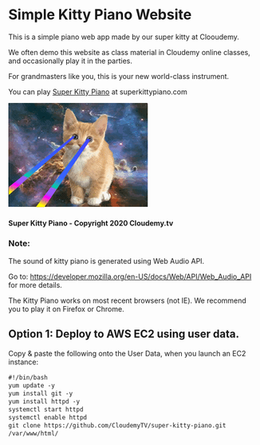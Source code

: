 # Simple Kitty Piano Website

This is a simple piano web app made by our super kitty at Clooudemy. 

We often demo this website as class material in Cloudemy online classes, and occasionally play it in the parties.

For grandmasters like you, this is your new world-class instrument. 

You can play [Super Kitty Piano](http://superkittypiano.com)  at superkittypiano.com


![Super Kitty](images/super-kitty.gif)

#### Super Kitty Piano - Copyright 2020 Cloudemy.tv



### Note:

The sound of kitty piano is generated using Web Audio API.

Go to: https://developer.mozilla.org/en-US/docs/Web/API/Web_Audio_API for more details.

The Kitty Piano works on most recent browsers (not IE). We recommend you to play it on Firefox or Chrome.



## Option 1: Deploy to AWS EC2 using user data.

Copy & paste the following onto the User Data, when you launch an EC2 instance:

    #!/bin/bash
    yum update -y
    yum install git -y
    yum install httpd -y
    systemctl start httpd
    systemctl enable httpd
    git clone https://github.com/CloudemyTV/super-kitty-piano.git /var/www/html/
    
